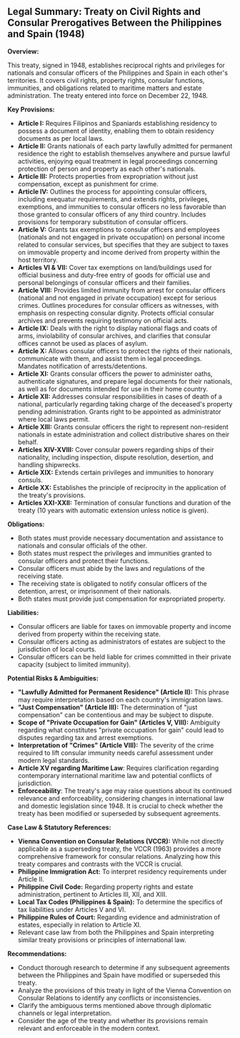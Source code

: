 ## Legal Summary: Treaty on Civil Rights and Consular Prerogatives Between the Philippines and Spain (1948)

**Overview:**

This treaty, signed in 1948, establishes reciprocal rights and privileges for nationals and consular officers of the Philippines and Spain in each other's territories. It covers civil rights, property rights, consular functions, immunities, and obligations related to maritime matters and estate administration. The treaty entered into force on December 22, 1948.

**Key Provisions:**

*   **Article I:**  Requires Filipinos and Spaniards establishing residency to possess a document of identity, enabling them to obtain residency documents as per local laws.
*   **Article II:** Grants nationals of each party lawfully admitted for permanent residence the right to establish themselves anywhere and pursue lawful activities, enjoying equal treatment in legal proceedings concerning protection of person and property as each other's nationals.
*   **Article III:** Protects properties from expropriation without just compensation, except as punishment for crime.
*   **Article IV:** Outlines the process for appointing consular officers, including exequatur requirements, and extends rights, privileges, exemptions, and immunities to consular officers no less favorable than those granted to consular officers of any third country. Includes provisions for temporary substitution of consular officers.
*   **Article V:** Grants tax exemptions to consular officers and employees (nationals and not engaged in private occupation) on personal income related to consular services, but specifies that they are subject to taxes on immovable property and income derived from property within the host territory.
*   **Articles VI & VII:** Cover tax exemptions on land/buildings used for official business and duty-free entry of goods for official use and personal belongings of consular officers and their families.
*   **Article VIII:** Provides limited immunity from arrest for consular officers (national and not engaged in private occupation) except for serious crimes. Outlines procedures for consular officers as witnesses, with emphasis on respecting consular dignity. Protects official consular archives and prevents requiring testimony on official acts.
*   **Article IX:** Deals with the right to display national flags and coats of arms, inviolability of consular archives, and clarifies that consular offices cannot be used as places of asylum.
*   **Article X:** Allows consular officers to protect the rights of their nationals, communicate with them, and assist them in legal proceedings.  Mandates notification of arrests/detentions.
*   **Article XI:** Grants consular officers the power to administer oaths, authenticate signatures, and prepare legal documents for their nationals, as well as for documents intended for use in their home country.
*   **Article XII:** Addresses consular responsibilities in cases of death of a national, particularly regarding taking charge of the deceased's property pending administration. Grants right to be appointed as administrator where local laws permit.
*   **Article XIII:** Grants consular officers the right to represent non-resident nationals in estate administration and collect distributive shares on their behalf.
*   **Articles XIV-XVIII:** Cover consular powers regarding ships of their nationality, including inspection, dispute resolution, desertion, and handling shipwrecks.
*   **Article XIX:** Extends certain privileges and immunities to honorary consuls.
*   **Article XX:** Establishes the principle of reciprocity in the application of the treaty's provisions.
*   **Articles XXI-XXII:** Termination of consular functions and duration of the treaty (10 years with automatic extension unless notice is given).

**Obligations:**

*   Both states must provide necessary documentation and assistance to nationals and consular officials of the other.
*   Both states must respect the privileges and immunities granted to consular officers and protect their functions.
*   Consular officers must abide by the laws and regulations of the receiving state.
*   The receiving state is obligated to notify consular officers of the detention, arrest, or imprisonment of their nationals.
*   Both states must provide just compensation for expropriated property.

**Liabilities:**

*   Consular officers are liable for taxes on immovable property and income derived from property within the receiving state.
*   Consular officers acting as administrators of estates are subject to the jurisdiction of local courts.
*   Consular officers can be held liable for crimes committed in their private capacity (subject to limited immunity).

**Potential Risks & Ambiguities:**

*   **"Lawfully Admitted for Permanent Residence" (Article II):** This phrase may require interpretation based on each country's immigration laws.
*   **"Just Compensation" (Article III):** The determination of "just compensation" can be contentious and may be subject to dispute.
*   **Scope of "Private Occupation for Gain" (Articles V, VIII):** Ambiguity regarding what constitutes "private occupation for gain" could lead to disputes regarding tax and arrest exemptions.
*   **Interpretation of "Crimes" (Article VIII):** The severity of the crime required to lift consular immunity needs careful assessment under modern legal standards.
*   **Article XV regarding Maritime Law**: Requires clarification regarding contemporary international maritime law and potential conflicts of jurisdiction.
*   **Enforceability**: The treaty's age may raise questions about its continued relevance and enforceability, considering changes in international law and domestic legislation since 1948. It is crucial to check whether the treaty has been modified or superseded by subsequent agreements.

**Case Law & Statutory References:**

*   **Vienna Convention on Consular Relations (VCCR):** While not directly applicable as a superseding treaty, the VCCR (1963) provides a more comprehensive framework for consular relations. Analyzing how this treaty compares and contrasts with the VCCR is crucial.
*   **Philippine Immigration Act:** To interpret residency requirements under Article II.
*   **Philippine Civil Code:** Regarding property rights and estate administration, pertinent to Articles III, XII, and XIII.
*   **Local Tax Codes (Philippines & Spain):** To determine the specifics of tax liabilities under Articles V and VI.
*   **Philippine Rules of Court:** Regarding evidence and administration of estates, especially in relation to Article XI.
*   Relevant case law from both the Philippines and Spain interpreting similar treaty provisions or principles of international law.

**Recommendations:**

*   Conduct thorough research to determine if any subsequent agreements between the Philippines and Spain have modified or superseded this treaty.
*   Analyze the provisions of this treaty in light of the Vienna Convention on Consular Relations to identify any conflicts or inconsistencies.
*   Clarify the ambiguous terms mentioned above through diplomatic channels or legal interpretation.
*   Consider the age of the treaty and whether its provisions remain relevant and enforceable in the modern context.
